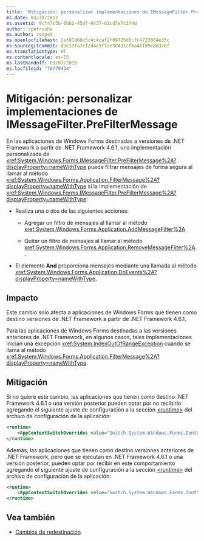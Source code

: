 ```yaml
---
title: 'Mitigación: personalizar implementaciones de IMessageFilter.PreFilterMessage'
ms.date: 03/30/2017
ms.assetid: 9cf47c5b-0bb2-45df-9437-61cd7e7c2f4d
author: rpetrusha
ms.author: ronpet
ms.openlocfilehash: 2af81468c5c4c4caf2f09725d6c7c4723084e35c
ms.sourcegitcommit: d2e1dfa7ef2d4e9ffae3d431cf6a4ffd9c8d378f
ms.translationtype: HT
ms.contentlocale: es-ES
ms.lasthandoff: 09/07/2019
ms.locfileid: "70779434"
---
```

# <a name="mitigation-custom-imessagefilterprefiltermessage-implementations"></a>Mitigación: personalizar implementaciones de IMessageFilter.PreFilterMessage

En las aplicaciones de Windows Forms destinadas a versiones de .NET Framework a partir de .NET Framework 4.6.1, una implementación personalizada de <xref:System.Windows.Forms.IMessageFilter.PreFilterMessage%2A?displayProperty=nameWithType> puede filtrar mensajes de forma segura al llamar al método <xref:System.Windows.Forms.Application.FilterMessage%2A?displayProperty=nameWithType> si la implementación de <xref:System.Windows.Forms.IMessageFilter.PreFilterMessage%2A?displayProperty=nameWithType>:

- Realiza una o dos de las siguientes acciones:

  - Agregar un filtro de mensajes al llamar al método <xref:System.Windows.Forms.Application.AddMessageFilter%2A>.

  - Quitar un filtro de mensajes al llamar al método <xref:System.Windows.Forms.Application.RemoveMessageFilter%2A>. .

- El elemento **And** proporciona mensajes mediante una llamada al método <xref:System.Windows.Forms.Application.DoEvents%2A?displayProperty=nameWithType>.

## <a name="impact"></a>Impacto

Este cambio solo afecta a aplicaciones de Windows Forms que tienen como destino versiones de .NET Framework a partir de .NET Framework 4.6.1.

Para las aplicaciones de Windows Forms destinadas a las versiones anteriores de .NET Framework, en algunos casos, tales implementaciones inician una excepción <xref:System.IndexOutOfRangeException> cuando se llama al método <xref:System.Windows.Forms.Application.FilterMessage%2A?displayProperty=nameWithType>.

## <a name="mitigation"></a>Mitigación

Si no quiere este cambio, las aplicaciones que tienen como destino .NET Framework 4.6.1 o una versión posterior pueden optar por no recibirlo agregando el siguiente ajuste de configuración a la sección [\<runtime>](../configure-apps/file-schema/runtime/runtime-element.md) del archivo de configuración de la aplicación:

```xml
<runtime>
    <AppContextSwitchOverrides value="Switch.System.Windows.Forms.DontSupportReentrantFilterMessage=true" />
</runtime>
```

Además, las aplicaciones que tienen como destino versiones anteriores de .NET Framework, pero que se ejecutan en .NET Framework 4.6.1 o una versión posterior, pueden optar por recibir en este comportamiento agregando el siguiente ajuste de configuración a la sección [\<runtime>](../configure-apps/file-schema/runtime/runtime-element.md) del archivo de configuración de la aplicación:

```xml
<runtime>
    <AppContextSwitchOverrides value="Switch.System.Windows.Forms.DontSupportReentrantFilterMessage=false" />
</runtime>
```

## <a name="see-also"></a>Vea también

- [Cambios de redestinación](retargeting-changes-in-the-net-framework-4-6-1.md)
